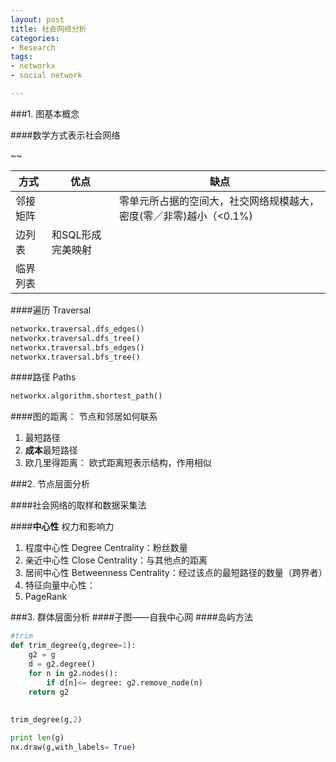 ```yaml
---
layout: post
title: 社会网络分析
categories:
- Research
tags:
- networkx
- social network

---
```

###1. 图基本概念

####数学方式表示社会网络

 ~<!--more-->~

| 方式 | 优点 | 缺点 |
|---|---|---|
| 邻接矩阵 |  | 零单元所占据的空间大，社交网络规模越大，密度(零／非零)越小（<0.1%) |
| 边列表 | 和SQL形成完美映射 |  |
| 临界列表 |  |  |

####遍历 Traversal

```python
networkx.traversal.dfs_edges()
networkx.traversal.dfs_tree()
networkx.traversal.bfs_edges()
networkx.traversal.bfs_tree()
```

####路径 Paths
```python
networkx.algorithm.shortest_path()
```


####图的距离： 节点和邻居如何联系

1. 最短路径
2. **成本**最短路径
3. 欧几里得距离： 欧式距离短表示结构，作用相似


###2. 节点层面分析

####社会网络的取样和数据采集法

####**中心性** 权力和影响力

1. 程度中心性 Degree Centrality：粉丝数量
2. 亲近中心性 Close Centrality：与其他点的距离
3. 居间中心性 Betweenness Centrality：经过该点的最短路径的数量（跨界者）
4. 特征向量中心性：
5. PageRank

###3. 群体层面分析
####子图——自我中心网
####岛屿方法
```python
#trim
def trim_degree(g,degree=1):
    g2 = g
    d = g2.degree()
    for n in g2.nodes():
        if d[n]<= degree: g2.remove_node(n)
    return g2
    
    
trim_degree(g,2)

print len(g)
nx.draw(g,with_labels= True)
```

